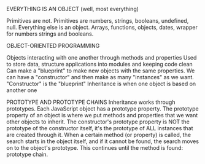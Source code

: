 EVERYTHING IS AN OBJECT (well, most everything)

Primitives are not. Primitives are numbers, strings, booleans, undefined, null.
Everything else is an object. Arrays, functions, objects, dates, wrapper for numbers strings and booleans.

OBJECT-ORIENTED PROGRAMMING

Objects interacting with one another through methods and properties
Used to store data, structure applications into modules and keeping code clean
Can make a "blueprint" to make new objects with the same properties. We can have a "constructor" and then make as many "instances" as we want.
"Constructor" is the "blueprint"
Inheritance is when one object is based on another one

PROTOTYPE AND PROTOTYPE CHAINS
Inheritance works through prototypes. Each JavaScript object has a prototype property. The prototype property of an object is where we put methods and properties that we want other objects to inherit. The constructor's prototype property is NOT the prototype of the constructor itself, it's the prototype of ALL instances that are created through it. When a certain method (or property) is called, the search starts in the object itself, and if it cannot be found, the search moves on to the object's prototype. This continues until the method is found: prototype chain.
